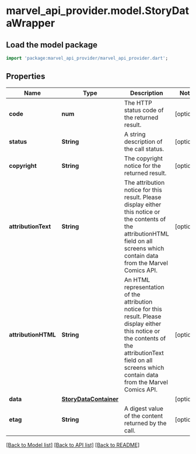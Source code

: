 # marvel_api_provider.model.StoryDataWrapper

## Load the model package
```dart
import 'package:marvel_api_provider/marvel_api_provider.dart';
```

## Properties
Name | Type | Description | Notes
------------ | ------------- | ------------- | -------------
**code** | **num** | The HTTP status code of the returned result. | [optional] 
**status** | **String** | A string description of the call status. | [optional] 
**copyright** | **String** | The copyright notice for the returned result. | [optional] 
**attributionText** | **String** | The attribution notice for this result.  Please display either this notice or the contents of the attributionHTML field on all screens which contain data from the Marvel Comics API. | [optional] 
**attributionHTML** | **String** | An HTML representation of the attribution notice for this result.  Please display either this notice or the contents of the attributionText field on all screens which contain data from the Marvel Comics API. | [optional] 
**data** | [**StoryDataContainer**](StoryDataContainer.md) |  | [optional] 
**etag** | **String** | A digest value of the content returned by the call. | [optional] 

[[Back to Model list]](../README.md#documentation-for-models) [[Back to API list]](../README.md#documentation-for-api-endpoints) [[Back to README]](../README.md)


